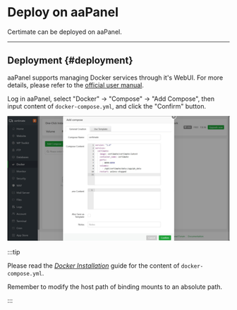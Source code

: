 ﻿# Deploy on aaPanel

Certimate can be deployed on aaPanel.

---

## Deployment {#deployment}

aaPanel supports managing Docker services through it's WebUI. For more details, please refer to the [official user manual](https://www.aapanel.com/docs/Function/Docker.html).

Log in aaPanel, select "Docker" -> "Compose" -> "Add Compose", then input content of `docker-compose.yml`, and click the "Confirm" button.

![Screenshot](https://github.com/certimate-go/docs/blob/main/static/gh/installation_aapanel.en.png?raw=true)

:::tip

Please read the _[Docker Installation](/docs/getting-started/installation/docker)_ guide for the content of `docker-compose.yml`.

Remember to modify the host path of binding mounts to an absolute path.

:::
